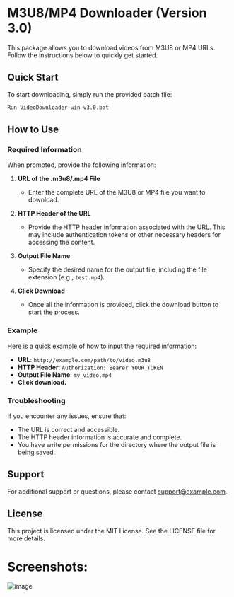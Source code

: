 # M3U8/MP4 Downloader (Version 3.0)

This package allows you to download videos from M3U8 or MP4 URLs. Follow the instructions below to quickly get started.

## Quick Start

To start downloading, simply run the provided batch file:

```sh
Run VideoDownloader-win-v3.0.bat
```
## How to Use

### Required Information

When prompted, provide the following information:

1. **URL of the .m3u8/.mp4 File**
   - Enter the complete URL of the M3U8 or MP4 file you want to download.

2. **HTTP Header of the URL**
   - Provide the HTTP header information associated with the URL. This may include authentication tokens or other necessary headers for accessing the content.

3. **Output File Name**
   - Specify the desired name for the output file, including the file extension (e.g., `test.mp4`).

4. **Click Download**
   - Once all the information is provided, click the download button to start the process.

### Example

Here is a quick example of how to input the required information:

- **URL**: `http://example.com/path/to/video.m3u8`
- **HTTP Header**: `Authorization: Bearer YOUR_TOKEN`
- **Output File Name**: `my_video.mp4`
- **Click download.**

### Troubleshooting

If you encounter any issues, ensure that:

- The URL is correct and accessible.
- The HTTP header information is accurate and complete.
- You have write permissions for the directory where the output file is being saved.

## Support

For additional support or questions, please contact [support@example.com](mailto:support@example.com).

## License

This project is licensed under the MIT License. See the LICENSE file for more details.

# Screenshots:

![image](https://user-images.githubusercontent.com/49865575/189605495-1234a721-cfa3-4b6f-9211-d45d3fabe2b0.png)


